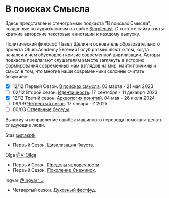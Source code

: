 # В поисках Смысла

Здесь представлены стенограммы подкаста "В поисках Смысла", созданные по аудиозаписям на сайте [Simplecast](https://paradoks-pinkera-pilotnyy-vypusk.simplecast.com/).
С того же сайта взяты краткие авторские текстовые аннотации к каждому выпуску.

Политический философ Павел Щелин и основатель образовательного проекта Otium.Academy Евгений Голуб размышляют о том, когда начался и чем обусловлен кризис современной цивилизации.
Авторы подкаста предлагают слушателям вместе заглянуть в историю формирования современных нам взглядов на мир, найти причины и смысл в том, что многие наши современники склонны считать безумием.

- [x] 12/12 Первый Сезон. [В поисках смысла](Season01/README.md). 03 марта - 21 мая 2023
- [ ] 02/12 Второй сезон. [Идентичность](Season02/README.md). 17 сентября - 11 декабря 2023
- [x] 12/12 Третий сезон. [Археология понятий](Season03/README.md). 04 мая - 26 июля 2024
- [ ] 09/09 [Четвертый сезон](Season04/README.md). 17 января - ? 2025
- [ ] 00/03 [Отдельные беседы](Other/README.md).

Вычитку и исправление ошибок машинного перевода помогали делать следующие люди.

Stas [@stasptk](https://t.me/stasptk)

- Первый Сезон. [Цивилизация Фауста](Season01/faust.md).

Olga [@V_OlIga](https://t.me/V_OlIga)

- Первый Сезон. [Пределы человечности](Season01/limits.md).
- Первый Сезон. [Поколение Снежинок](Season01/snowflakes.md).

Ingvar [@Ingvarr_J](https://t.me/Ingvarr_J)

- Четвертый сезон. [Духовный фастфуд](dukhovny-fast-food.md).
